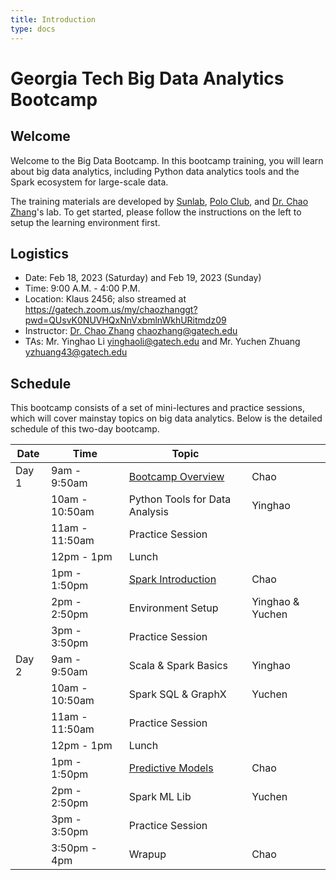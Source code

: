 ```yaml
---
title: Introduction
type: docs
---
```


# Georgia Tech Big Data Analytics Bootcamp

## Welcome

Welcome to the Big Data Bootcamp.  In this bootcamp training, you will learn about big data analytics, including Python data analytics tools and the Spark ecosystem for large-scale data.

The training materials are developed by [Sunlab](http://www.sunlab.org), [Polo Club](https://poloclub.github.io), and [Dr. Chao Zhang](http://chaozhang.org)'s lab. To get started, please follow the instructions on the left to setup the learning environment first.

## Logistics

- Date: Feb 18, 2023 (Saturday) and Feb 19, 2023 (Sunday)
- Time: 9:00 A.M. - 4:00 P.M.
- Location: Klaus 2456; also streamed at https://gatech.zoom.us/my/chaozhanggt?pwd=QUsvK0NUVHQxNnVxbmlnWkhURitmdz09
- Instructor: [Dr. Chao Zhang](http://chaozhang.org) chaozhang@gatech.edu
- TAs: Mr. Yinghao Li yinghaoli@gatech.edu and Mr. Yuchen Zhuang  yzhuang43@gatech.edu

## Schedule

This bootcamp consists of a set of mini-lectures and practice sessions, which will cover mainstay topics on big data analytics. Below is the detailed schedule of this two-day bootcamp.

| Date       | Time           | Topic                          |                  |
|------------|----------------|--------------------------------|------------------|
| Day 1 | 9am - 9:50am   | [Bootcamp Overview](https://www.dropbox.com/s/9idxxy9veczaz2n/01-introduction.pdf?dl=0)              | Chao             |
|            | 10am - 10:50am | Python Tools for Data Analysis | Yinghao          |
|            | 11am - 11:50am | Practice Session               |                  |
|            | 12pm - 1pm     | Lunch                          |                  |
|            | 1pm - 1:50pm   | [Spark Introduction](https://www.dropbox.com/s/a4wr8lavehgojmb/02-Spark.pdf?dl=0)             | Chao             |
|            | 2pm - 2:50pm   | Environment Setup              | Yinghao & Yuchen |
|            | 3pm - 3:50pm   | Practice Session               |                  |
| Day 2 | 9am - 9:50am   | Scala & Spark Basics           | Yinghao          |
|            | 10am - 10:50am | Spark SQL & GraphX             | Yuchen           |
|            | 11am - 11:50am | Practice Session               |                  |
|            | 12pm - 1pm     | Lunch                          |                  |
|            | 1pm - 1:50pm   | [Predictive Models](https://www.dropbox.com/s/wjsoyrey254pevq/03-predictive_modeling_pipeline.pdf?dl=0)              | Chao             |
|            | 2pm - 2:50pm   | Spark ML Lib                   | Yuchen           |
|            | 3pm - 3:50pm   | Practice Session               |                  |
|            | 3:50pm - 4pm   | Wrapup                         | Chao             |

<!-- ## Resources -->

<!-- Recordings: -->
<!-- - [Bootcamp Overview](https://bluejeans.com/s/2y4ZH) -->
<!-- - [Intro to Spark](https://bluejeans.com/s/sTNso/) -->
<!-- - [Predictive Modeling](https://bluejeans.com/s/5uXXg) -->

<!-- Notebooks: -->
<!-- - [Word Embedding](https://www.dropbox.com/s/f9x670g5kclok3a/word-embedding.ipynb?dl=0) -->
